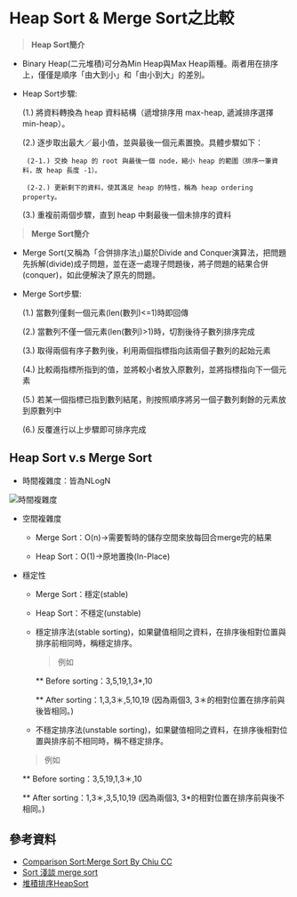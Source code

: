 # **Heap Sort & Merge Sort之比較**

> **Heap Sort簡介** 
* Binary Heap(二元堆積)可分為Min Heap與Max Heap兩種。兩者用在排序上，僅僅是順序「由大到小」和「由小到大」的差別。

* Heap Sort步驟:

  (1.) 將資料轉換為 heap 資料結構（遞增排序用 max-heap, 遞減排序選擇 min-heap）。
  
  (2.) 逐步取出最大／最小值，並與最後一個元素置換。具體步驟如下：
       
       (2-1.) 交換 heap 的 root 與最後一個 node，縮小 heap 的範圍（排序一筆資料，故 heap 長度 -1）。
       
       (2-2.) 更新剩下的資料，使其滿足 heap 的特性，稱為 heap ordering property。
       
  (3.) 重複前兩個步驟，直到 heap 中剩最後一個未排序的資料

> **Merge Sort簡介**
* Merge Sort(又稱為「合併排序法」)屬於Divide and Conquer演算法，把問題先拆解(divide)成子問題，並在逐一處理子問題後，將子問題的結果合併(conquer)，如此便解決了原先的問題。

* Merge Sort步驟:

  (1.) 當數列僅剩一個元素(len(數列)<=1)時即回傳
 
  (2.) 當數列不僅一個元素(len(數列)>1)時，切割後待子數列排序完成
 
  (3.) 取得兩個有序子數列後，利用兩個指標指向該兩個子數列的起始元素
 
  (4.) 比較兩指標所指到的值，並將較小者放入原數列，並將指標指向下一個元素
 
  (5.) 若某一個指標已指到數列結尾，則按照順序將另一個子數列剩餘的元素放到原數列中
 
  (6.) 反覆進行以上步驟即可排序完成

## **Heap Sort v.s Merge Sort**
  * 時間複雜度：皆為NLogN
  
  ![時間複雜度](https://github.com/yuu0223/code-learning/blob/master/image/%E6%99%82%E9%96%93%E8%A4%87%E9%9B%9C%E5%BA%A6.png)
  
  * 空間複雜度
  
    * Merge Sort：O(n)->需要暫時的儲存空間來放每回合merge完的結果
    
    * Heap Sort：O(1)->原地置換(In-Place)

  * 穩定性
    
    * Merge Sort：穩定(stable)
    
    * Heap Sort：不穩定(unstable)
    
    * 穩定排序法(stable sorting)，如果鍵值相同之資料，在排序後相對位置與排序前相同時，稱穩定排序。

      > 例如

      ** Before sorting：3,5,19,1,3*,10

      ** After sorting：1,3,3＊,5,10,19  (因為兩個3, 3＊的相對位置在排序前與後皆相同。)

     * 不穩定排序法(unstable sorting)，如果鍵值相同之資料，在排序後相對位置與排序前不相同時，稱不穩定排序。

      > 例如

       ** Before sorting：3,5,19,1,3＊,10

       ** After sorting：1,3＊,3,5,10,19  (因為兩個3, 3*的相對位置在排序前與後不相同。)
    
  
## **參考資料**
* [Comparison Sort:Merge Sort By Chiu CC](http://alrightchiu.github.io/SecondRound/comparison-sort-merge-sorthe-bing-pai-xu-fa.html)
* [Sort 淺談 merge sort](https://blog.kuoe0.tw/posts/2013/03/06/sort-about-merge-sort/)
* [堆積排序HeapSort](https://rust-algo.club/sorting/heapsort/)
